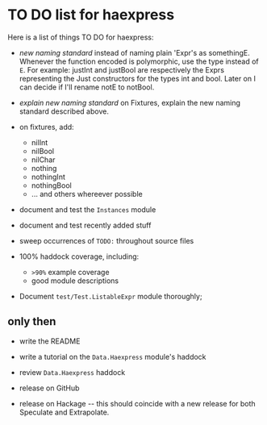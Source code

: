 TO DO list for haexpress
========================

Here is a list of things TO DO for haexpress:

* _new naming standard_ instead of naming plain 'Expr's as somethingE.
  Whenever the function encoded is polymorphic, use the type instead of `E`.
  For example: justInt and justBool are respectively the Exprs representing the
  Just constructors for the types int and bool.
  Later on I can decide if I'll rename notE to notBool.

* _explain new naming standard_ on Fixtures, explain the new naming standard
  described above.

* on fixtures, add:

	- nilInt
	- nilBool
	- nilChar
	- nothing
	- nothingInt
	- nothingBool
	- ... and others whereever possible

* document and test the `Instances` module

* document and test recently added stuff

* sweep occurrences of `TODO:` throughout source files

* 100% haddock coverage, including:
	- `>90%` example coverage
	- good module descriptions

* Document `test/Test.ListableExpr` module thoroughly;


only then
---------

* write the README

* write a tutorial on the `Data.Haexpress` module's haddock

* review `Data.Haexpress` haddock

* release on GitHub

* release on Hackage -- this should coincide with a new release for both
  Speculate and Extrapolate.
